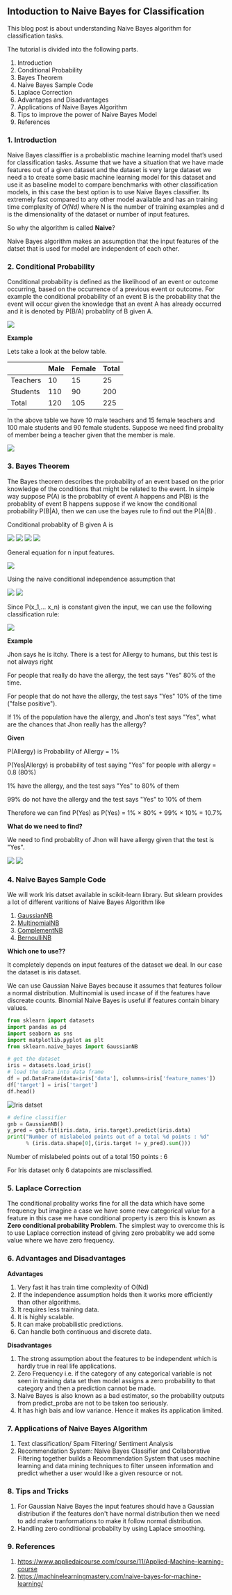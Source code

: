 ## Intoduction to Naive Bayes for Classification



This blog post is about understanding Naive Bayes algorithm for classification tasks.

The tutorial is divided into the following parts.

1. Introduction
2. Conditional Probability
3. Bayes Theorem
4. Naive Bayes Sample Code
5. Laplace Correction
6. Advantages and Disadvantages
7. Applications of Naive Bayes Algorithm
8. Tips to improve the power of Naive Bayes Model
9. References


### 1. Introduction

Naive Bayes classiffier is a probablistic machine learning model that’s used for classification tasks. Assume that we have a situation that we have made features out of a given dataset and the dataset is very large dataset we need a to create some basic machine learning model for this dataset and use it as baseline model to compare benchmarks with other classification models, in this case the best option is to use Naive Bayes classifier. Its extremely fast compared to any other model available and has an training time complexity of *O(Nd)* where N is the number of training examples and d is the dimensionality of the dataset or number of input features. 

So why the algorithm is called **Naive**?

Naive Bayes algorithm makes an assumption that the input features of the datset that is used for model are independent of each other.

### 2. Conditional Probability

Conditional probability is defined as the likelihood of an event or outcome occurring, based on the occurrence of a previous event or outcome. For example the conditional probability of an event B is the probability that the event will occur given the knowledge that an event A has already occurred and it is denoted by P(B/A) probablity of B given A. 

<img src="https://latex.codecogs.com/svg.latex?\Large&space;P(B|A) = \frac{P(A \cap B)}{P(A)}"/>

**Example**

Lets take a look at the below table.

|           | Male | Female | Total |
|-----------|------|--------|-------|
| Teachers  | 10   | 15     | 25    |
| Students  | 110  | 90     | 200   |
| Total     | 120  | 105    | 225   |

In the above table we have 10 male teachers and 15 female teachers and 100 male students and 90 female students. Suppose we need find probality of member being a teacher given that the member is male.


<img src="https://latex.codecogs.com/svg.latex?\Large&space;P(Teacher|Male) = \frac{P(Male \cap Teacher)}{P(Male)} = \frac{10} {120} = 0.0833"/>


### 3. Bayes Theorem

The Bayes theorem describes the probability of an event based on the prior knowledge of the conditions that might be related to the event. In simple way suppose P(A) is the probablity of event A happens and P(B) is the probablity of event B happens suppose if we know the conditional probability P(B|A), then we can use the bayes rule to find out the P(A|B) .

Conditional probablity of B given A is

<img src="https://latex.codecogs.com/svg.latex?\Large&space;P(B|A) = \frac {P(A \cap B)}{P(A)}"/>


<img src="https://latex.codecogs.com/svg.latex?\Large&space;P(A|B) = \frac {P(A \cap B)}{P(B)}"/>

<img src="https://latex.codecogs.com/svg.latex?\Large&space;P(A \cap B) = P(A|B) * P(B) = P(B|A) * P(A)"/>

<img src="https://latex.codecogs.com/svg.latex?\Large&space;P(B|A) = P(A|B) * \frac {P(B)}{P(A)}"/>


General equation for n input features.

<img src="https://latex.codecogs.com/svg.latex?\Large&space;P(y \mid x_1, \dots, x_n) = \frac{P(y) P(x_1, \dots x_n \mid y)}{P(x_1, \dots, x_n)}"/>

Using the naive conditional independence assumption that

<img src="https://latex.codecogs.com/svg.latex?\Large&space;P(x_i | y, x_1, \dots, x_{i-1}, x_{i+1}, \dots, x_n) = P(x_i | y)"/>


<img src="https://latex.codecogs.com/svg.latex?\Large&space;P(y \mid x_1, \dots, x_n) = \frac{P(y) \prod_{i=1}^{n} P(x_i \mid y)}{P(x_1, \dots, x_n)}"/>

Since P(x_1,... x_n) is constant given the input, we can use the following classification rule:

<img src="https://latex.codecogs.com/svg.latex?\Large&space;\begin{align}\begin{aligned}P(y \mid x_1, \dots, x_n) \propto P(y) \prod_{i=1}^{n} P(x_i \mid y)\\\Downarrow\\\hat{y} = \arg\max_y P(y) \prod_{i=1}^{n} P(x_i \mid y),\end{aligned}\end{align}"/>



**Example**

Jhon says he is itchy. There is a test for Allergy to humans, but this test is not always right

For people that really do have the allergy, the test says "Yes" 80% of the time.

For people that do not have the allergy, the test says "Yes" 10% of the time ("false positive").

If 1% of the population have the allergy, and Jhon's test says "Yes", what are the chances that Jhon really has the allergy?

<b>Given</b>

P(Allergy) is Probability of Allergy = 1%

P(Yes|Allergy) is probability of test saying "Yes" for people with allergy = 0.8 (80%)

1% have the allergy, and the test says "Yes" to 80% of them

99% do not have the allergy and the test says "Yes" to 10% of them

Therefore we can find P(Yes) as P(Yes) = 1% × 80% + 99% × 10% = 10.7%

<b>What do we need to find?</b>

We need to find probablity of Jhon will have allergy given that the test is "Yes".

<img src="https://latex.codecogs.com/svg.latex?\Large&space;P(Allergy|Yes) = P(Yes|Allergy) * \frac {P(Allergy)}{P(Yes)}"/>


<img src="https://latex.codecogs.com/svg.latex?\Large&space;P(Allergy|Yes) = \frac{0.01 * 0.8 }{10.7} = 0.0748"/>


### 4. Naive Bayes Sample Code

We will work Iris datset available in scikit-learn library. But sklearn provides a lot of different varitions of Naive Bayes Algorithm like

1. [GaussianNB](https://scikit-learn.org/stable/modules/generated/sklearn.naive_bayes.GaussianNB.html)
1. [MultinomialNB](https://scikit-learn.org/stable/modules/generated/sklearn.naive_bayes.MultinomialNB.html#sklearn.naive_bayes.MultinomialNB)
1. [ComplementNB](https://scikit-learn.org/stable/modules/generated/sklearn.naive_bayes.ComplementNB.html#sklearn.naive_bayes.ComplementNB)
1. [BernoulliNB](https://scikit-learn.org/stable/modules/generated/sklearn.naive_bayes.BernoulliNB.html#sklearn.naive_bayes.BernoulliNB)


<b>Which one to use??</b>

It completely depends on input features of the dataset we deal. In our case the dataset is iris dataset.

We can use Gaussian Naive Bayes because it assumes that features follow a normal distribution. Multinomial is used incase of if the features have discreate counts. Binomial Naive Bayes is useful if features contain binary values.

```python
from sklearn import datasets
import pandas as pd
import seaborn as sns
import matplotlib.pyplot as plt
from sklearn.naive_bayes import GaussianNB

# get the dataset
iris = datasets.load_iris()
# load the data into data frame
df = pd.DataFrame(data=iris['data'], columns=iris['feature_names'])
df['target'] = iris['target']
df.head()
```

![Iris datset](assets/iris.png)

```python
# define classifier
gnb = GaussianNB()
y_pred = gnb.fit(iris.data, iris.target).predict(iris.data)
print("Number of mislabeled points out of a total %d points : %d"
      % (iris.data.shape[0],(iris.target != y_pred).sum()))
```
Number of mislabeled points out of a total 150 points : 6


For Iris dataset only 6 datapoints are misclassified.

### 5. Laplace Correction

The conditional probality works fine for all the data which have some frequency but imagine a case we have some new categorical value for a feature in this case we have conditional property is zero this is known as **Zero conditional probability Problem**. The simplest way to overcome this is to use Laplace correction instead of giving zero probablity we add some value where we have zero frequency.

### 6. Advantages and Disadvantages
**Advantages**
1. Very fast it has train time complexity of O(Nd)
2. If the independence assumption holds then it works more efficiently than other algorithms.
3. It requires less training data.
4. It is highly scalable.
5. It can make probabilistic predictions.
6. Can handle both continuous and discrete data.

**Disadvantages**
1. The strong assumption about the features to be independent which is hardly true in real life applications.
2. Zero Frequency i.e. if the category of any categorical variable is not seen in training data set then model assigns a zero probability to that category and then a prediction cannot be made.
3. Naive Bayes is also known as a bad estimator, so the probability outputs from predict_proba are not to be taken too seriously.
4. It has high bais and low variance. Hence it makes its application limited.

### 7. Applications of Naive Bayes Algorithm
1. Text classification/ Spam Filtering/ Sentiment Analysis
2. Recommendation System: Naive Bayes Classifier and Collaborative Filtering together builds a Recommendation System that uses machine learning and data mining techniques to filter unseen information and predict whether a user would like a given resource or not.

### 8. Tips and Tricks
1. For Gaussian Naive Bayes the input features should have a Gaussian distribution if the features don't have normal distribution then we need to add make tranformations to make it follow normal distribution.
2. Handling zero conditional probabilty by using Laplace smoothing.

### 9. References
1. https://www.appliedaicourse.com/course/11/Applied-Machine-learning-course
2. https://machinelearningmastery.com/naive-bayes-for-machine-learning/
